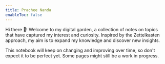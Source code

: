 ```yaml
---
title: Prachee Nanda
enableToc: false
---
```


Hi there 👋! Welcome to my digital garden, a collection of notes on topics that have captured my interest and curiosity. Inspired by the Zettelkasten approach, my aim is to expand my knowledge and discover new insights. 

This notebook will keep on changing and improving over time, so don't expect it to be perfect yet. Some pages might still be a work in progress.